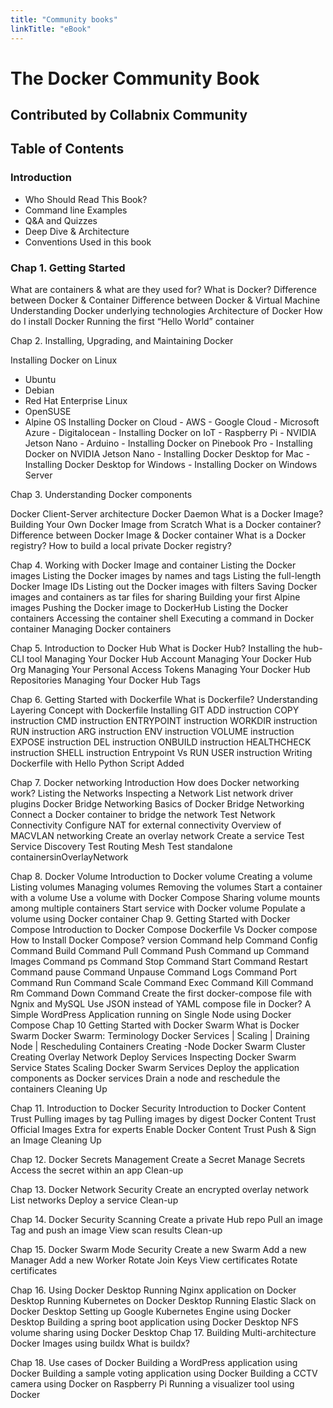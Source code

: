 ```yaml
---
title: "Community books"
linkTitle: "eBook"
---
```



# The Docker Community Book


## Contributed by Collabnix Community


## Table of Contents

### Introduction

- Who Should Read This Book?
- Command line Examples
- Q&A and Quizzes 
- Deep Dive & Architecture
- Conventions Used in this book



### Chap 1.  Getting Started

What are containers & what are they used for?
What is Docker?
Difference between Docker & Container
Difference between Docker & Virtual Machine
Understanding Docker underlying technologies
Architecture of Docker
How do I install Docker
Running the first “Hello World” container

Chap 2.   Installing, Upgrading, and Maintaining Docker

Installing Docker on Linux
  - Ubuntu 
  - Debian
  - Red Hat Enterprise Linux
  - OpenSUSE
- Alpine OS
Installing Docker on Cloud
              - AWS
              - Google Cloud
              - Microsoft Azure
              - Digitalocean
      - Installing Docker on IoT
             - Raspberry Pi
             - NVIDIA Jetson Nano
             - Arduino
      - Installing Docker on Pinebook Pro
      - Installing Docker on NVIDIA Jetson Nano
      - Installing Docker Desktop for Mac
      - Installing Docker Desktop for Windows 
      - Installing Docker on Windows Server

Chap 3.  Understanding Docker components

Docker Client-Server architecture
Docker Daemon
What is a Docker Image?
Building Your Own Docker Image from Scratch
What is a Docker container?
Difference between Docker Image & Docker container
What is a Docker registry?
How to build a local private Docker registry?


Chap 4.  Working with Docker Image and container
Listing the Docker images
Listing the Docker images by names and tags
Listing the full-length Docker Image IDs
Listing out the Docker images with filters
Saving Docker images and containers as tar files for sharing
Building your first Alpine images
Pushing the Docker image to DockerHub
Listing the Docker containers
Accessing the container shell
Executing a command in Docker container
Managing Docker containers

Chap 5. Introduction to Docker Hub
What is Docker Hub?
Installing the hub-CLI tool
Managing Your Docker Hub Account
Managing Your Docker Hub Org
Managing Your Personal Access Tokens
Managing Your Docker Hub Repositories
Managing Your Docker Hub Tags

Chap 6.   Getting Started with Dockerfile
What is Dockerfile?
Understanding Layering Concept with Dockerfile
Installing GIT
ADD instruction
COPY instruction
CMD instruction
ENTRYPOINT instruction
WORKDIR instruction
RUN instruction
ARG instruction
ENV instruction
VOLUME instruction
EXPOSE instruction
DEL instruction
ONBUILD instruction
HEALTHCHECK instruction
SHELL instruction
Entrypoint Vs RUN
USER instruction
Writing Dockerfile with Hello Python Script Added

Chap 7.  Docker networking
Introduction
  How does Docker networking work?
  Listing the Networks
  Inspecting a Network
  List network driver plugins
  Docker Bridge Networking
  Basics of Docker Bridge Networking
  Connect a Docker container to bridge the network
  Test Network Connectivity
  Configure NAT for external connectivity
  Overview of MACVLAN networking
  Create an overlay network
  Create a service
  Test Service Discovery
  Test Routing Mesh
  Test standalone containersinOverlayNetwork


Chap 8. Docker Volume
Introduction to Docker volume
Creating a volume
Listing volumes
Managing volumes
Removing the volumes
Start a container with a volume
Use a volume with Docker Compose
Sharing volume mounts among multiple containers
Start service with Docker volume
Populate a volume using Docker container
Chap 9.  Getting Started with Docker Compose
Introduction to Docker Compose
Dockerfile Vs Docker compose
How to Install Docker Compose?
version Command
help Command
Config Command
  Build Command
  Pull Command
  Push Command
  up Command
  Images Command
  ps Command
  Stop Command
  Start Command
  Restart Command
  pause Command
  Unpause Command
  Logs Command
  Port Command
  Run Command
  Scale Command
  Exec Command
  Kill Command
  Rm Command
  Down Command
  Create the first docker-compose file with Ngnix and MySQL
  Use JSON instead of YAML compose file in Docker?
  A Simple WordPress Application running on Single Node using Docker Compose
Chap 10 Getting Started with Docker Swarm
What is Docker Swarm
Docker Swarm: Terminology
Docker Services | Scaling | Draining Node | Rescheduling Containers
Creating -Node Docker Swarm Cluster
Creating Overlay Network
Deploy Services
Inspecting Docker Swarm Service States
Scaling Docker Swarm Services
Deploy the application components as Docker services
Drain a node and reschedule the containers
Cleaning Up

Chap 11.  Introduction to Docker Security
  Introduction to Docker Content Trust
  Pulling images by tag
  Pulling images by digest
  Docker Content Trust
  Official Images
  Extra for experts
  Enable Docker Content Trust
  Push & Sign an Image
  Cleaning Up

Chap 12.  Docker Secrets Management
  Create a Secret
  Manage Secrets
  Access the secret within an app
  Clean-up

Chap 13.  Docker Network Security
  Create an encrypted overlay network
  List networks
  Deploy a service
  Clean-up

Chap 14.  Docker Security Scanning
 Create a private Hub repo
 Pull an image
 Tag and push an image
 View scan results
 Clean-up

Chap 15.  Docker Swarm Mode Security
 Create a new Swarm
 Add a new Manager
 Add a new Worker
 Rotate Join Keys
 View certificates
 Rotate certificates

Chap 16.  Using Docker Desktop
Running Nginx application on Docker Desktop
Running Kubernetes on Docker Desktop
Running Elastic Slack on Docker Desktop
Setting up Google Kubernetes Engine using Docker Desktop
Building a spring boot application using Docker Desktop
NFS volume sharing using Docker Desktop
Chap 17.  Building Multi-architecture Docker Images using buildx
What is buildx?

Chap 18.  Use cases of Docker
Building a WordPress application using Docker
Building a sample voting application using Docker
Building a CCTV camera using Docker on Raspberry Pi
Running a visualizer tool using Docker








